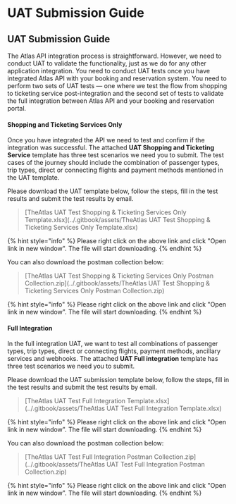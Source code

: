 # UAT Submission Guide

## UAT Submission Guide

The Atlas API integration process is straightforward. However, we need to conduct UAT to validate the functionality, just as we do for any other application integration. You need to conduct UAT tests once you have integrated Atlas API with your booking and reservation system. You need to perform two sets of UAT tests — one where we test the flow from shopping to ticketing service post-integration and the second set of tests to validate the full integration between Atlas API and your booking and reservation portal.

#### Shopping and Ticketing Services Only

Once you have integrated the API we need to test and confirm if the integration was successful. The attached **UAT Shopping and Ticketing Service** template has three test scenarios we need you to submit. The test cases of the journey should include the combination of passenger types, trip types, direct or connecting flights and payment methods mentioned in the UAT template.

Please download the UAT template below, follow the steps, fill in the test results and submit the test results by email.

> \[TheAtlas UAT Test Shopping & Ticketing Services Only Template.xlsx]\(../.gitbook/assets/TheAtlas UAT Test Shopping & Ticketing Services Only Template.xlsx)

{% hint style="info" %}
Please right click on the above link and click "Open link in new window". The file will start downloading.
{% endhint %}

You can also download the postman collection below:

> \[TheAtlas UAT Test Shopping & Ticketing Services Only Postman Collection.zip]\(../.gitbook/assets/TheAtlas UAT Test Shopping & Ticketing Services Only Postman Collection.zip)

{% hint style="info" %}
Please right click on the above link and click "Open link in new window". The file will start downloading.
{% endhint %}

#### Full Integration

In the full integration UAT, we want to test all combinations of passenger types, trip types, direct or connecting flights, payment methods, ancillary services and webhooks. The attached **UAT Full integration** template has three test scenarios we need you to submit.

Please download the UAT submission template below, follow the steps, fill in the test results and submit the test results by email.

> \[TheAtlas UAT Test Full Integration Template.xlsx]\(../.gitbook/assets/TheAtlas UAT Test Full Integration Template.xlsx)

{% hint style="info" %}
Please right click on the above link and click "Open link in new window". The file will start downloading.
{% endhint %}

You can also download the postman collection below:

> \[TheAtlas UAT Test Full Integration Postman Collection.zip]\(../.gitbook/assets/TheAtlas UAT Test Full Integration Postman Collection.zip)

{% hint style="info" %}
Please right click on the above link and click "Open link in new window". The file will start downloading.
{% endhint %}
